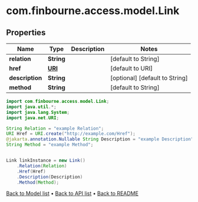 # com.finbourne.access.model.Link

## Properties

Name | Type | Description | Notes
------------ | ------------- | ------------- | -------------
**relation** | **String** |  | [default to String]
**href** | [**URI**](URI.md) |  | [default to URI]
**description** | **String** |  | [optional] [default to String]
**method** | **String** |  | [default to String]

```java
import com.finbourne.access.model.Link;
import java.util.*;
import java.lang.System;
import java.net.URI;

String Relation = "example Relation";
URI Href = URI.create("http://example.com/Href");
@jakarta.annotation.Nullable String Description = "example Description";
String Method = "example Method";


Link linkInstance = new Link()
    .Relation(Relation)
    .Href(Href)
    .Description(Description)
    .Method(Method);
```


[Back to Model list](../README.md#documentation-for-models) &#8226; [Back to API list](../README.md#documentation-for-api-endpoints) &#8226; [Back to README](../README.md)
